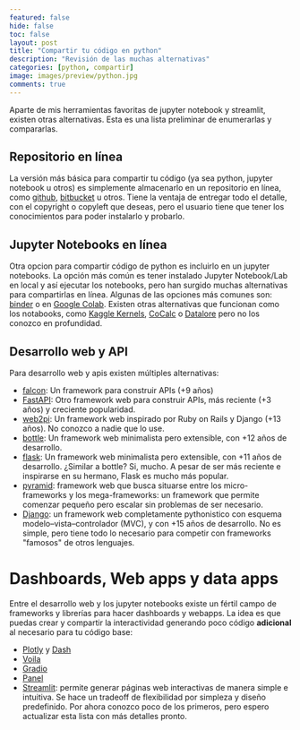 ```yaml
---
featured: false
hide: false
toc: false
layout: post
title: "Compartir tu código en python"
description: "Revisión de las muchas alternativas"
categories: [python, compartir]
image: images/preview/python.jpg
comments: true
---
```


Aparte de mis herramientas favoritas de jupyter notebook y streamlit, existen otras alternativas. Esta es una lista preliminar de enumerarlas y compararlas.

## Repositorio en línea
La versión más básica para compartir tu código (ya sea python, jupyter notebook u otros) es simplemente almacenarlo en un repositorio en línea, como [github](https://github.com/), [bitbucket](https://bitbucket.org/) u otros. Tiene la ventaja de entregar todo el detalle, con el copyright o copyleft que deseas, pero el usuario tiene que tener los conocimientos para poder instalarlo y probarlo.

## Jupyter Notebooks en línea
Otra opcion para compartir código de python es incluirlo en un jupyter notebooks. La opción más común es tener instalado Jupyter Notebook/Lab en local y así ejecutar los notebooks, pero han surgido muchas alternativas para compartirlas en línea. Algunas de las opciones más comunes son: [binder](https://mybinder.org/) o en [Google Colab](https://colab.research.google.com/). Existen otras alternativas que funcionan como los notabooks, como [Kaggle Kernels](https://www.kaggle.com/kernels), [CoCalc](https://cocalc.com/) o [Datalore](https://datalore.jetbrains.com/) pero no los conozco en profundidad. 

## Desarrollo web y API
Para desarrollo web y apis existen múltiples alternativas:
* [falcon](https://falconframework.org/): Un framework para construir APIs (+9 años) 
* [FastAPI](https://fastapi.tiangolo.com/): Otro framework web para construir APIs, más reciente (+3 años) y creciente popularidad.
* [web2pi](http://www.web2py.com/): Un framework web inspirado por Ruby on Rails y Django (+13 años). No conozco a nadie que lo use.
* [bottle](https://bottlepy.org/): Un framework web minimalista pero extensible, con +12 años de desarrollo. 
* [flask](https://flask.palletsprojects.com/en/2.0.x/): Un framework web minimalista pero extensible, con +11 años de desarrollo. ¿Similar a bottle? Si, mucho. A pesar de ser más reciente e inspirarse en su hermano, Flask es mucho más popular. 
* [pyramid](https://trypyramid.com/): framework web que busca situarse entre los micro-frameworks y los mega-frameworks: un framework que permite comenzar pequeño pero escalar sin problemas de ser necesario.
* [Django](https://www.djangoproject.com/): un framework web completamente pythonistico con esquema modelo–vista–controlador (MVC), y con +15 años de desarrollo. No es simple, pero tiene todo lo necesario para competir con frameworks "famosos" de otros lenguajes.

# Dashboards, Web apps y data apps
Entre el desarrollo web y los jupyter notebooks existe un fértil campo de frameworks y librerías para hacer dashboards y webapps. La idea es que puedas crear y compartir la interactividad generando poco código **adicional** al necesario para tu código base:
* [Plotly](https://plotly.com/) y [Dash](https://plotly.com/dash/)
* [Voila](https://voila.readthedocs.io/en/stable/using.html)
* [Gradio](https://www.gradio.app/)
* [Panel](https://panel.holoviz.org/)
* [Streamlit](https://streamlit.io/): permite generar páginas web interactivas de manera simple e intuitiva. Se hace un tradeoff de flexibilidad por simpleza y diseño predefinido.
Por ahora conozco poco de los primeros, pero espero actualizar esta lista con más detalles pronto.